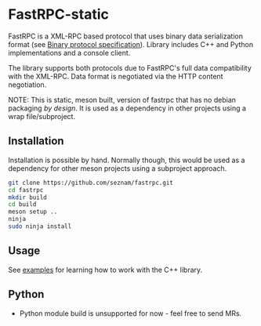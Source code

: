# FastRPC-static

FastRPC is a XML-RPC based protocol that uses binary data serialization format (see [Binary protocol specification](https://github.com/seznam/fastrpc/wiki/FastRPC-binary-protocol-specification)).
Library includes C++ and Python implementations and a console client.

The library supports both protocols due to FastRPC's full data compatibility
with the XML-RPC. Data format is negotiated via the HTTP content negotiation.

NOTE: This is static, meson built, version of fastrpc that has no debian packaging *by design*. It is used as a dependency in other projects using a wrap file/subproject.

## Installation

Installation is possible by hand. Normally though, this would be used as a dependency for other meson projects using a subproject approach.

```bash
git clone https://github.com/seznam/fastrpc.git
cd fastrpc
mkdir build
cd build
meson setup ..
ninja
sudo ninja install
```

## Usage

See [examples](https://github.com/seznam/fastrpc/tree/master/example) for learning how to work with the C++ library.

## Python

* Python module build is unsupported for now - feel free to send MRs.
